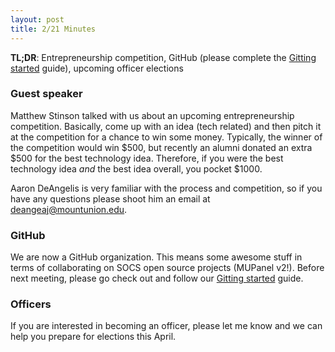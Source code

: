 ```yaml
---
layout: post
title: 2/21 Minutes
---
```

**TL;DR**: Entrepreneurship competition, GitHub (please complete the [Gitting started](/posts/gitting-started) guide), upcoming officer elections

### Guest speaker

Matthew Stinson talked with us about an upcoming entrepreneurship competition. Basically, come up with an idea (tech related) and then pitch it at the competition for a chance to win some money. Typically, the winner of the competition would win $500, but recently an alumni donated an extra $500 for the best technology idea. Therefore, if you were the best technology idea *and* the best idea overall, you pocket $1000. 

Aaron DeAngelis is very familiar with the process and competition, so if you have any questions please shoot him an email at <deangeaj@mountunion.edu>. 

### GitHub

We are now a GitHub organization. This means some awesome stuff in terms of collaborating on SOCS open source projects (MUPanel v2!). Before next meeting, please go check out and follow our [Gitting started](http://mu-socs.github.com/posts/gitting-started) guide. 

### Officers

If you are interested in becoming an officer, please let me know and we can help you prepare for elections this April. 

